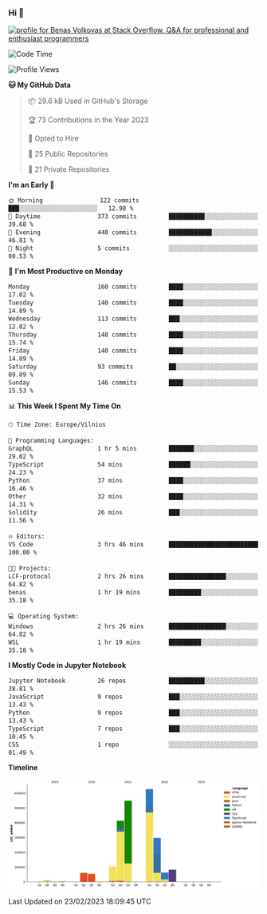 ### Hi 👋
<a href="https://stackoverflow.com/users/14954249/benas-volkovas"><img src="https://stackoverflow.com/users/flair/14954249.png?theme=dark" width="208" height="58" alt="profile for Benas Volkovas at Stack Overflow, Q&amp;A for professional and enthusiast programmers" title="profile for Benas Volkovas at Stack Overflow, Q&amp;A for professional and enthusiast programmers"></a>

<!--START_SECTION:waka-->
![Code Time](http://img.shields.io/badge/Code%20Time-1%2C280%20hrs%2038%20mins-blue)

![Profile Views](http://img.shields.io/badge/Profile%20Views-5-blue)

**🐱 My GitHub Data** 

> 📦 29.6 kB Used in GitHub's Storage 
 > 
> 🏆 73 Contributions in the Year 2023
 > 
> 💼 Opted to Hire
 > 
> 📜 25 Public Repositories 
 > 
> 🔑 21 Private Repositories 
 > 
**I'm an Early 🐤** 

```text
🌞 Morning                122 commits         ███░░░░░░░░░░░░░░░░░░░░░░   12.98 % 
🌆 Daytime                373 commits         ██████████░░░░░░░░░░░░░░░   39.68 % 
🌃 Evening                440 commits         ████████████░░░░░░░░░░░░░   46.81 % 
🌙 Night                  5 commits           ░░░░░░░░░░░░░░░░░░░░░░░░░   00.53 % 
```
📅 **I'm Most Productive on Monday** 

```text
Monday                   160 commits         ████░░░░░░░░░░░░░░░░░░░░░   17.02 % 
Tuesday                  140 commits         ████░░░░░░░░░░░░░░░░░░░░░   14.89 % 
Wednesday                113 commits         ███░░░░░░░░░░░░░░░░░░░░░░   12.02 % 
Thursday                 148 commits         ████░░░░░░░░░░░░░░░░░░░░░   15.74 % 
Friday                   140 commits         ████░░░░░░░░░░░░░░░░░░░░░   14.89 % 
Saturday                 93 commits          ██░░░░░░░░░░░░░░░░░░░░░░░   09.89 % 
Sunday                   146 commits         ████░░░░░░░░░░░░░░░░░░░░░   15.53 % 
```


📊 **This Week I Spent My Time On** 

```text
🕑︎ Time Zone: Europe/Vilnius

💬 Programming Languages: 
GraphQL                  1 hr 5 mins         ███████░░░░░░░░░░░░░░░░░░   29.02 % 
TypeScript               54 mins             ██████░░░░░░░░░░░░░░░░░░░   24.23 % 
Python                   37 mins             ████░░░░░░░░░░░░░░░░░░░░░   16.46 % 
Other                    32 mins             ████░░░░░░░░░░░░░░░░░░░░░   14.31 % 
Solidity                 26 mins             ███░░░░░░░░░░░░░░░░░░░░░░   11.56 % 

🔥 Editors: 
VS Code                  3 hrs 46 mins       █████████████████████████   100.00 % 

🐱‍💻 Projects: 
LCF-protocol             2 hrs 26 mins       ████████████████░░░░░░░░░   64.82 % 
benas                    1 hr 19 mins        █████████░░░░░░░░░░░░░░░░   35.18 % 

💻 Operating System: 
Windows                  2 hrs 26 mins       ████████████████░░░░░░░░░   64.82 % 
WSL                      1 hr 19 mins        █████████░░░░░░░░░░░░░░░░   35.18 % 
```

**I Mostly Code in Jupyter Notebook** 

```text
Jupyter Notebook         26 repos            ██████████░░░░░░░░░░░░░░░   38.81 % 
JavaScript               9 repos             ███░░░░░░░░░░░░░░░░░░░░░░   13.43 % 
Python                   9 repos             ███░░░░░░░░░░░░░░░░░░░░░░   13.43 % 
TypeScript               7 repos             ███░░░░░░░░░░░░░░░░░░░░░░   10.45 % 
CSS                      1 repo              ░░░░░░░░░░░░░░░░░░░░░░░░░   01.49 % 
```



**Timeline**

![Lines of Code chart](https://raw.githubusercontent.com/BenasVolkovas/BenasVolkovas/main/assets/bar_graph.png)


 Last Updated on 23/02/2023 18:09:45 UTC
<!--END_SECTION:waka-->
